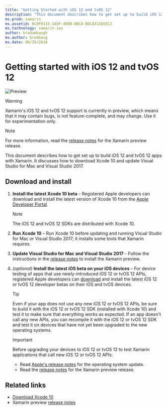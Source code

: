 ```yaml
---
title: "Getting Started with iOS 12 and tvOS 12"
description: "This document describes how to get set up to build iOS 12 and tvOS 12 apps with Xamarin. It discusses how to download Xcode 10 and update Visual Studio for Mac and Visual Studio 2017."
ms.prod: xamarin
ms.assetid: 6C0F0133-1A5F-408B-8BCA-BDCA313A55C2
ms.technology: xamarin-ios
author: bradumbaugh
ms.author: brumbaug
ms.date: 06/25/2018
---
```

# Getting started with iOS 12 and tvOS 12

![Preview](~/media/shared/preview.png)

> [!WARNING]
> Xamarin's iOS 12 and tvOS 12 support is currently in preview,
> which means that it may contain bugs, is not feature-complete, and may
> change. Use it for experimentation only.

> [!NOTE]
> For more information, read the
> [release notes](https://releases.xamarin.com/preview-release-xcode-10-beta/)
> for the Xamarin preview release.

This document describes how to get set up to build iOS 12 and
tvOS 12 apps with Xamarin. It discusses how to download Xcode 10 and update
Visual Studio for Mac and Visual Studio 2017.

## Download and install

1. **Install the latest Xcode 10 beta** –
   Registered Apple developers can download and install the latest version
   of Xcode 10 from the
   [Apple Developer Portal](https://developer.apple.com/download/).

   > [!NOTE]
   > The iOS 12 and tvOS 12 SDKs are distributed with Xcode 10.

2. **Run Xcode 10** – Run Xcode 10 before updating and running Visual
   Studio for Mac or Visual Studio 2017; it installs some tools that Xamarin
   requires.

3. **Update Visual Studio for Mac and Visual Studio 2017** – Follow the
   instructions in the [release notes](https://releases.xamarin.com/preview-release-xcode-10-beta/)
   to install the Xamarin preview.

4. _(optional)_ **Install the latest iOS beta on your iOS devices** –
   For device testing of apps that use newly-introduced iOS 12 or tvOS
   12 APIs, registered Apple developers can [download](https://developer.apple.com/download)
   and install the latest iOS 12 or tvOS 12 developer betas on their
   iOS and tvOS devices.

   > [!TIP]
   > Even if your app does not use any new iOS 12 or tvOS 12 APIs,
   > be sure to build it with the iOS 12 or tvOS 12 SDK (installed
   > with Xcode 10) and test it to make sure that everything works as
   > expected. If an app doesn't call any new APIs, you can recompile
   > it with the iOS 12 or tvOS 12 SDK and test it on devices that have
   > not yet been upgraded to the new operating systems.

   > [!IMPORTANT]
   > Before upgrading your devices to iOS 12 or tvOS 12 to test Xamarin
   > applications that call new iOS 12 or tvOS 12 APIs:
   > - Read [Apple's release notes](https://developer.apple.com/download/)
   >   for the operating system update.
   > - Read the [release notes](https://releases.xamarin.com/preview-release-xcode-10-beta/)
   >   for the Xamarin preview release.

## Related links

- [Download Xcode 10](https://developer.apple.com/download/)
- Xamarin preview [release notes](https://releases.xamarin.com/preview-release-xcode-10-beta/)
